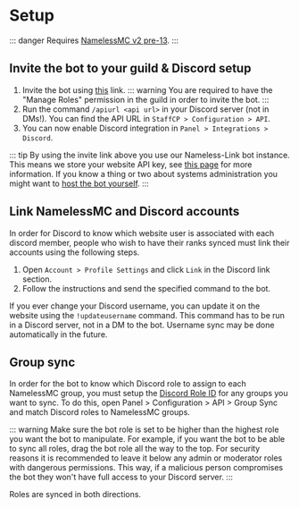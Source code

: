 # Setup

::: danger
Requires [NamelessMC v2 pre-13](https://github.com/NamelessMC/Nameless).
:::

## Invite the bot to your guild & Discord setup

1. Invite the bot using [this](https://namelessmc.com/discord-bot-invite) link. 
::: warning
You are required to have the "Manage Roles" permission in the guild in order to invite the bot.
:::
2. Run the command `/apiurl <api url>` in your Discord server (not in DMs!). You can find the API URL in `StaffCP > Configuration > API`.
3. You can now enable Discord integration in `Panel > Integrations > Discord`.

::: tip
By using the invite link above you use our Nameless-Link bot instance. This means we store your website API key, see [this page](/link/2.0/official-data.html) for more information. If you know a thing or two about systems administration you might want to [host the bot yourself](/link/2.0/install.html).
:::

## Link NamelessMC and Discord accounts

In order for Discord to know which website user is associated with each discord member, people who wish to have their ranks synced must link their accounts using the following steps.

1. Open `Account > Profile Settings` and click `Link` in the Discord link section.
2. Follow the instructions and send the specified command to the bot.

If you ever change your Discord username, you can update it on the website using the `!updateusername` command. This command has to be run in a Discord server, not in a DM to the bot. Username sync may be done automatically in the future.

## Group sync
In order for the bot to know which Discord role to assign to each NamelessMC group, you must setup the [Discord Role ID](https://discordhelp.net/role-id) for any groups you want to sync. To do this, open Panel > Configuration > API > Group Sync and match Discord roles to NamelessMC groups.

::: warning
Make sure the bot role is set to be higher than the highest role you want the bot to manipulate. For example, if you want the bot to be able to sync all roles, drag the bot role all the way to the top. For security reasons it is recommended to leave it below any admin or moderator roles with dangerous permissions. This way, if a malicious person compromises the bot they won't have full access to your Discord server.
:::

Roles are synced in both directions.